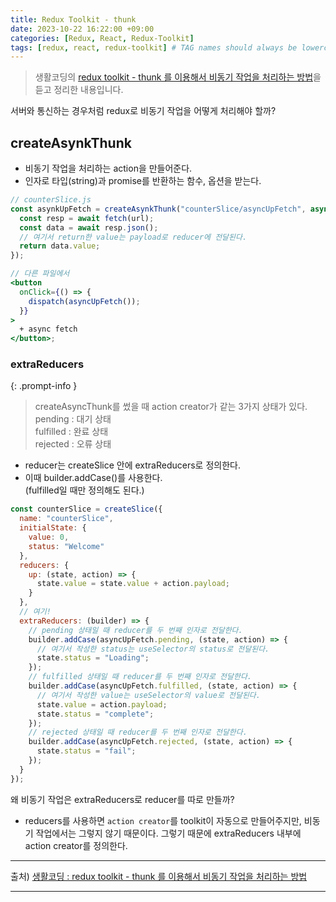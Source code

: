 ```yaml
---
title: Redux Toolkit - thunk
date: 2023-10-22 16:22:00 +09:00
categories: [Redux, React, Redux-Toolkit]
tags: [redux, react, redux-toolkit] # TAG names should always be lowercase
---
```


> 생활코딩의 <a href='https://www.youtube.com/watch?v=K-3sBc2pUJ4' target="\_blank">redux toolkit - thunk 를 이용해서 비동기 작업을 처리하는 방법</a>을 듣고 정리한 내용입니다.

서버와 통신하는 경우처럼 redux로 비동기 작업을 어떻게 처리해야 할까?

## createAsynkThunk

- 비동기 작업을 처리하는 action을 만들어준다.
- 인자로 타입(string)과 promise를 반환하는 함수, 옵션을 받는다.

```jsx
// counterSlice.js
const asynkUpFetch = createAsynkThunk("counterSlice/asyncUpFetch", async () => {
  const resp = await fetch(url);
  const data = await resp.json();
  // 여기서 return한 value는 payload로 reducer에 전달된다.
  return data.value;
});

// 다른 파일에서
<button
  onClick={() => {
    dispatch(asyncUpFetch());
  }}
>
  + async fetch
</button>;
```

### extraReducers

{: .prompt-info }

> createAsyncThunk를 썼을 때 action creator가 같는 3가지 상태가 있다.<br/>pending : 대기 상태<br/>fulfilled : 완료 상태<br/>rejected : 오류 상태

- reducer는 createSlice 안에 extraReducers로 정의한다.
- 이때 builder.addCase()를 사용한다.<br/>
  (fulfilled일 때만 정의해도 된다.)

```jsx
const counterSlice = createSlice({
  name: "counterSlice",
  initialState: {
    value: 0,
    status: "Welcome"
  },
  reducers: {
    up: (state, action) => {
      state.value = state.value + action.payload;
    }
  },
  // 여기!
  extraReducers: (builder) => {
    // pending 상태일 때 reducer를 두 번째 인자로 전달한다.
    builder.addCase(asyncUpFetch.pending, (state, action) => {
      // 여기서 작성한 status는 useSelector의 status로 전달된다.
      state.status = "Loading";
    });
    // fulfilled 상태일 때 reducer를 두 번째 인자로 전달한다.
    builder.addCase(asyncUpFetch.fulfilled, (state, action) => {
      // 여기서 작성한 value는 useSelector의 value로 전달된다.
      state.value = action.payload;
      state.status = "complete";
    });
    // rejected 상태일 때 reducer를 두 번째 인자로 전달한다.
    builder.addCase(asyncUpFetch.rejected, (state, action) => {
      state.status = "fail";
    });
  }
});
```

왜 비동기 작업은 extraReducers로 reducer를 따로 만들까?

- reducers를 사용하면 `action creator`를 toolkit이 자동으로 만들어주지만, 비동기 작업에서는 그렇지 않기 때문이다. 그렇기 때문에 extraReducers 내부에 action creator를 정의한다.

---

출처)
<a href='https://www.youtube.com/watch?v=K-3sBc2pUJ4' target="\_blank">생활코딩 : redux toolkit - thunk 를 이용해서 비동기 작업을 처리하는 방법</a>

---

<div class='giscus'></div>
<script src="https://giscus.app/client.js"
        data-repo="DawonOh/DawonOh.github.io"
        data-repo-id="R_kgDOJiw-zQ"
        data-category="Comments"
        data-category-id="DIC_kwDOJiw-zc4CWhdL"
        data-mapping="pathname"
        data-strict="0"
        data-reactions-enabled="1"
        data-emit-metadata="0"
        data-input-position="bottom"
        data-theme="preferred_color_scheme"
        data-lang="ko"
        crossorigin="anonymous"
        async>
</script>
